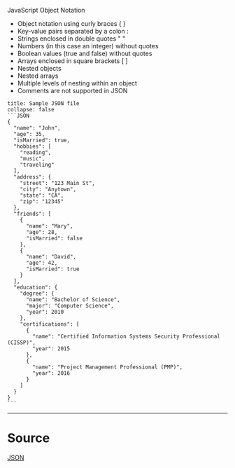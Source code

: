 JavaScript Object Notation

-   Object notation using curly braces { }
-   Key-value pairs separated by a colon :
-   Strings enclosed in double quotes " "
-   Numbers (in this case an integer) without quotes
-   Boolean values (true and false) without quotes
-   Arrays enclosed in square brackets [ ]
-   Nested objects
-   Nested arrays
-   Multiple levels of nesting within an object
-   Comments are not supported in JSON

````ad-example
title: Sample JSON file
collapse: false
```JSON
{
  "name": "John",
  "age": 35,
  "isMarried": true,
  "hobbies": [
    "reading",
    "music",
    "traveling"
  ],
  "address": {
    "street": "123 Main St",
    "city": "Anytown",
    "state": "CA",
    "zip": "12345"
  },
  "friends": [
    {
      "name": "Mary",
      "age": 28,
      "isMarried": false
    },
    {
      "name": "David",
      "age": 42,
      "isMarried": true
    }
  ],
  "education": {
    "degree": {
      "name": "Bachelor of Science",
      "major": "Computer Science",
      "year": 2010
    },
    "certifications": [
      {
        "name": "Certified Information Systems Security Professional (CISSP)",
        "year": 2015
      },
      {
        "name": "Project Management Professional (PMP)",
        "year": 2016
      }
    ]
  }
}
```
````




----
# Source
[JSON](https://www.json.org/json-en.html)
